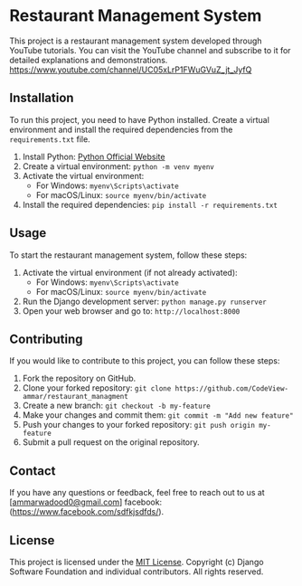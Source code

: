 # Restaurant Management System

This project is a restaurant management system developed through YouTube tutorials. You can visit the YouTube channel and subscribe to it for detailed explanations and demonstrations.
https://www.youtube.com/channel/UC05xLrP1FWuGVuZ_jt_JyfQ
## Installation

To run this project, you need to have Python installed. Create a virtual environment and install the required dependencies from the `requirements.txt` file.

1. Install Python: [Python Official Website](https://www.python.org/downloads/)
2. Create a virtual environment: `python -m venv myenv`
3. Activate the virtual environment:
   - For Windows: `myenv\Scripts\activate`
   - For macOS/Linux: `source myenv/bin/activate`
4. Install the required dependencies: `pip install -r requirements.txt`

## Usage

To start the restaurant management system, follow these steps:

1. Activate the virtual environment (if not already activated): 
   - For Windows: `myenv\Scripts\activate`
   - For macOS/Linux: `source myenv/bin/activate`
2. Run the Django development server: `python manage.py runserver`
3. Open your web browser and go to: `http://localhost:8000`

## Contributing

If you would like to contribute to this project, you can follow these steps:

1. Fork the repository on GitHub.
2. Clone your forked repository: `git clone https://github.com/CodeView-ammar/restaurant_managment`
3. Create a new branch: `git checkout -b my-feature`
4. Make your changes and commit them: `git commit -m "Add new feature"`
5. Push your changes to your forked repository: `git push origin my-feature`
6. Submit a pull request on the original repository.
## Contact

If you have any questions or feedback, feel free to reach out to us at [ammarwadood0@gmail.com]
facebook:(https://www.facebook.com/sdfkjsdfds/).


## License
This project is licensed under the [MIT License](LICENSE).
Copyright (c) Django Software Foundation and individual contributors.
All rights reserved.

